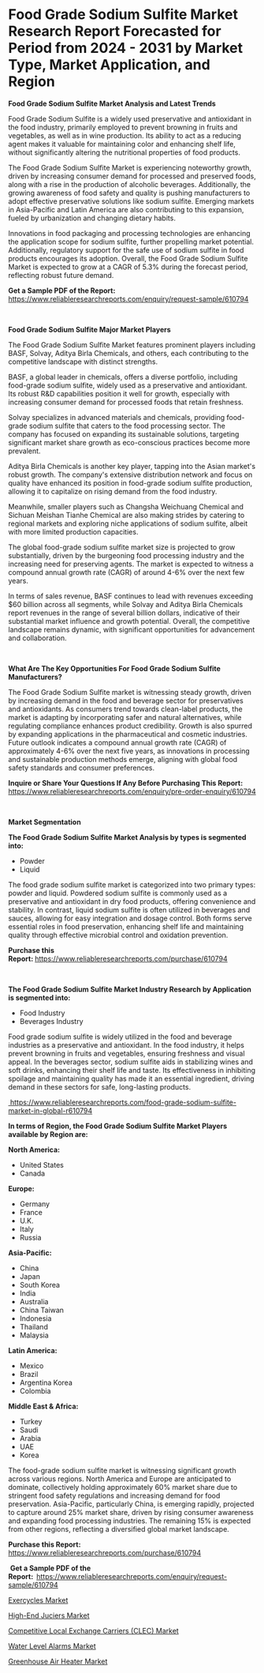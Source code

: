 <p><h1>Food Grade Sodium Sulfite Market Research Report Forecasted for Period from 2024 -  2031 by Market Type, Market Application, and Region</h1></p><p><strong>Food Grade Sodium Sulfite Market Analysis and Latest Trends</strong></p>
<p><p>Food Grade Sodium Sulfite is a widely used preservative and antioxidant in the food industry, primarily employed to prevent browning in fruits and vegetables, as well as in wine production. Its ability to act as a reducing agent makes it valuable for maintaining color and enhancing shelf life, without significantly altering the nutritional properties of food products.</p><p>The Food Grade Sodium Sulfite Market is experiencing noteworthy growth, driven by increasing consumer demand for processed and preserved foods, along with a rise in the production of alcoholic beverages. Additionally, the growing awareness of food safety and quality is pushing manufacturers to adopt effective preservative solutions like sodium sulfite. Emerging markets in Asia-Pacific and Latin America are also contributing to this expansion, fueled by urbanization and changing dietary habits.</p><p>Innovations in food packaging and processing technologies are enhancing the application scope for sodium sulfite, further propelling market potential. Additionally, regulatory support for the safe use of sodium sulfite in food products encourages its adoption. Overall, the Food Grade Sodium Sulfite Market is expected to grow at a CAGR of 5.3% during the forecast period, reflecting robust future demand.</p></p>
<p><strong>Get a Sample PDF of the Report:&nbsp;</strong> <a href="https://www.reliableresearchreports.com/enquiry/request-sample/610794?utm_campaign=28&utm_medium=2&utm_source=Github&utm_content=ia&utm_term=29102024&utm_id=food-grade-sodium-sulfite">https://www.reliableresearchreports.com/enquiry/request-sample/610794</a></p>
<p>&nbsp;</p>
<p><strong>Food Grade Sodium Sulfite Major Market Players</strong></p>
<p><p>The Food Grade Sodium Sulfite Market features prominent players including BASF, Solvay, Aditya Birla Chemicals, and others, each contributing to the competitive landscape with distinct strengths. </p><p>BASF, a global leader in chemicals, offers a diverse portfolio, including food-grade sodium sulfite, widely used as a preservative and antioxidant. Its robust R&D capabilities position it well for growth, especially with increasing consumer demand for processed foods that retain freshness.</p><p>Solvay specializes in advanced materials and chemicals, providing food-grade sodium sulfite that caters to the food processing sector. The company has focused on expanding its sustainable solutions, targeting significant market share growth as eco-conscious practices become more prevalent.</p><p>Aditya Birla Chemicals is another key player, tapping into the Asian market's robust growth. The company's extensive distribution network and focus on quality have enhanced its position in food-grade sodium sulfite production, allowing it to capitalize on rising demand from the food industry.</p><p>Meanwhile, smaller players such as Changsha Weichuang Chemical and Sichuan Meishan Tianhe Chemical are also making strides by catering to regional markets and exploring niche applications of sodium sulfite, albeit with more limited production capacities.</p><p>The global food-grade sodium sulfite market size is projected to grow substantially, driven by the burgeoning food processing industry and the increasing need for preserving agents. The market is expected to witness a compound annual growth rate (CAGR) of around 4-6% over the next few years.</p><p>In terms of sales revenue, BASF continues to lead with revenues exceeding $60 billion across all segments, while Solvay and Aditya Birla Chemicals report revenues in the range of several billion dollars, indicative of their substantial market influence and growth potential. Overall, the competitive landscape remains dynamic, with significant opportunities for advancement and collaboration.</p></p>
<p>&nbsp;</p>
<p><strong>What Are The Key Opportunities For Food Grade Sodium Sulfite Manufacturers?</strong></p>
<p><p>The Food Grade Sodium Sulfite market is witnessing steady growth, driven by increasing demand in the food and beverage sector for preservatives and antioxidants. As consumers trend towards clean-label products, the market is adapting by incorporating safer and natural alternatives, while regulating compliance enhances product credibility. Growth is also spurred by expanding applications in the pharmaceutical and cosmetic industries. Future outlook indicates a compound annual growth rate (CAGR) of approximately 4-6% over the next five years, as innovations in processing and sustainable production methods emerge, aligning with global food safety standards and consumer preferences.</p></p>
<p><strong>Inquire or Share Your Questions If Any Before Purchasing This Report:</strong> <a href="https://www.reliableresearchreports.com/enquiry/pre-order-enquiry/610794?utm_campaign=28&utm_medium=2&utm_source=Github&utm_content=ia&utm_term=29102024&utm_id=food-grade-sodium-sulfite">https://www.reliableresearchreports.com/enquiry/pre-order-enquiry/610794</a></p>
<p>&nbsp;</p>
<p><strong>Market Segmentation</strong></p>
<p><strong>The Food Grade Sodium Sulfite Market Analysis by types is segmented into:</strong></p>
<p><ul><li>Powder</li><li>Liquid</li></ul></p>
<p><p>The food grade sodium sulfite market is categorized into two primary types: powder and liquid. Powdered sodium sulfite is commonly used as a preservative and antioxidant in dry food products, offering convenience and stability. In contrast, liquid sodium sulfite is often utilized in beverages and sauces, allowing for easy integration and dosage control. Both forms serve essential roles in food preservation, enhancing shelf life and maintaining quality through effective microbial control and oxidation prevention.</p></p>
<p><strong>Purchase this Report:&nbsp;</strong><a href="https://www.reliableresearchreports.com/purchase/610794?utm_campaign=28&utm_medium=2&utm_source=Github&utm_content=ia&utm_term=29102024&utm_id=food-grade-sodium-sulfite">https://www.reliableresearchreports.com/purchase/610794</a></p>
<p>&nbsp;</p>
<p><strong>The Food Grade Sodium Sulfite Market Industry Research by Application is segmented into:</strong></p>
<p><ul><li>Food Industry</li><li>Beverages Industry</li></ul></p>
<p><p>Food grade sodium sulfite is widely utilized in the food and beverage industries as a preservative and antioxidant. In the food industry, it helps prevent browning in fruits and vegetables, ensuring freshness and visual appeal. In the beverages sector, sodium sulfite aids in stabilizing wines and soft drinks, enhancing their shelf life and taste. Its effectiveness in inhibiting spoilage and maintaining quality has made it an essential ingredient, driving demand in these sectors for safe, long-lasting products.</p></p>
<p><a href="https://www.reliableresearchreports.com/food-grade-sodium-sulfite-market-in-global-r610794?utm_campaign=28&utm_medium=2&utm_source=Github&utm_content=ia&utm_term=29102024&utm_id=food-grade-sodium-sulfite">&nbsp;https://www.reliableresearchreports.com/food-grade-sodium-sulfite-market-in-global-r610794</a></p>
<p><strong>In terms of Region, the Food Grade Sodium Sulfite Market Players available by Region are:</strong></p>
<p>
    <p> <strong> North America: </strong>
        <ul>
            <li>United States</li>
            <li>Canada</li>
        </ul>
        </p> 
    <p> <strong> Europe: </strong>
        <ul>
            <li>Germany</li>
            <li>France</li>
            <li>U.K.</li>
            <li>Italy</li>
            <li>Russia</li>
        </ul>
        </p> 
    <p> <strong> Asia-Pacific: </strong>
        <ul>
            <li>China</li>
            <li>Japan</li>
            <li>South Korea</li>
            <li>India</li>
            <li>Australia</li>
            <li>China Taiwan</li>
            <li>Indonesia</li>
            <li>Thailand</li>
            <li>Malaysia</li>
        </ul>
        </p> 
    <p> <strong> Latin America: </strong>
        <ul>
            <li>Mexico</li>
            <li>Brazil</li>
            <li>Argentina Korea</li>
            <li>Colombia</li>
        </ul>
        </p> 
    <p> <strong> Middle East & Africa: </strong>
        <ul>
            <li>Turkey</li>
            <li>Saudi</li>
            <li>Arabia</li>
            <li>UAE</li>
            <li>Korea</li>
        </ul>
    </p>
    </p>
<p><p>The food-grade sodium sulfite market is witnessing significant growth across various regions. North America and Europe are anticipated to dominate, collectively holding approximately 60% market share due to stringent food safety regulations and increasing demand for food preservation. Asia-Pacific, particularly China, is emerging rapidly, projected to capture around 25% market share, driven by rising consumer awareness and expanding food processing industries. The remaining 15% is expected from other regions, reflecting a diversified global market landscape.</p></p>
<p><strong>Purchase this Report: </strong><a href="https://www.reliableresearchreports.com/purchase/610794?utm_campaign=28&utm_medium=2&utm_source=Github&utm_content=ia&utm_term=29102024&utm_id=food-grade-sodium-sulfite">https://www.reliableresearchreports.com/purchase/610794</a></p>
<p>&nbsp;<strong>Get a Sample PDF of the Report:&nbsp;&nbsp;</strong><a href="https://www.reliableresearchreports.com/enquiry/request-sample/610794?utm_campaign=28&utm_medium=2&utm_source=Github&utm_content=ia&utm_term=29102024&utm_id=food-grade-sodium-sulfite">https://www.reliableresearchreports.com/enquiry/request-sample/610794</a></p>
<p><strong></strong></p>
<p><p><a href="https://www.linkedin.com/pulse/exploring-exercycles-market-dynamics-global-trends-mpqif?utm_campaign=28&utm_medium=2&utm_source=Github&utm_content=ia&utm_term=29102024&utm_id=food-grade-sodium-sulfite">Exercycles Market</a></p><p><a href="https://issuu.com/reportprime-2/docs/high-end-juciers-market-size-2030.p_fd5edc54317cd0?utm_campaign=28&utm_medium=2&utm_source=Github&utm_content=ia&utm_term=29102024&utm_id=food-grade-sodium-sulfite">High-End Juciers Market</a></p><p><a href="https://github.com/LoretaDushku585/Market-Research-Report-List-1/blob/main/competitive-local-exchange-carriers-clec-market.md?utm_campaign=28&utm_medium=2&utm_source=Github&utm_content=ia&utm_term=29102024&utm_id=food-grade-sodium-sulfite">Competitive Local Exchange Carriers (CLEC) Market</a></p><p><a href="https://www.linkedin.com/pulse/market-leaders-laggards-global-water-level-alarms-trends-forecast-lvb2f?utm_campaign=28&utm_medium=2&utm_source=Github&utm_content=ia&utm_term=29102024&utm_id=food-grade-sodium-sulfite">Water Level Alarms Market</a></p><p><a href="https://issuu.com/reportprime-2/docs/greenhouse-air-heater-market-size-2_c074f15900c5e9?utm_campaign=28&utm_medium=2&utm_source=Github&utm_content=ia&utm_term=29102024&utm_id=food-grade-sodium-sulfite">Greenhouse Air Heater Market</a></p></p>